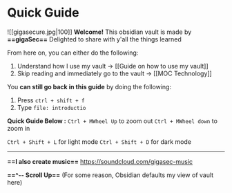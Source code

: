 # Quick Guide
![[gigasecure.jpg|100]]
**Welcome!** 
This obsidian vault is made by **==gigaSec==**
Delighted to share with y'all the things learned  

From here on, you can either do the following:
1. Understand how I use my vault -> [[Guide on how to use my vault]]
2. Skip reading and immediately go to the vault  -> [[MOC Technology]]


You **can still go back in this guide** by doing the following:
1. Press `ctrl + shift + f`
2. Type `file: introductio`


**Quick Guide Below :**
`Ctrl + MWheel Up` to zoom out
`Ctrl + MWheel down` to zoom in 

`Ctrl + Shift + L` for light mode
`Ctrl + Shift + D` for dark mode

---
**==I also create music==**
https://soundcloud.com/gigasec-music









**==^-- Scroll Up==** (For some reason, Obsidian defaults my view of vault here)